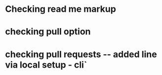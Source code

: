 # Checking read me markup
# checking pull option
# checking pull requests -- added line via local setup - cli`
